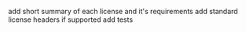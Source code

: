 add short summary of each license and it's requirements
add standard license headers if supported
add tests
